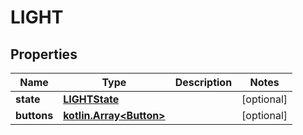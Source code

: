 # LIGHT

## Properties
Name | Type | Description | Notes
------------ | ------------- | ------------- | -------------
**state** | [**LIGHTState**](LIGHTState.md) |  |  [optional]
**buttons** | [**kotlin.Array&lt;Button&gt;**](Button.md) |  |  [optional]
